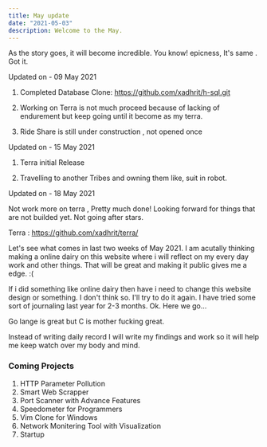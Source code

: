 ```yaml
---
title: May update
date: "2021-05-03"
description: Welcome to the May.
---
```


As the story goes, it will become incredible.
You know! epicness, It's same . Got it.


Updated on - 09 May 2021


1. Completed Database Clone: https://github.com/xadhrit/h-sql.git

2. Working on Terra is not much proceed because of lacking of endurement but keep going until it become as my terra.

3. Ride Share is still under construction , not opened once 


Updated on - 15 May 2021

1. Terra initial Release

2. Travelling to another Tribes and owning them like, suit in robot.

Updated on - 18 May 2021

Not work more on terra , Pretty much done!
Looking forward for things that are not builded yet.
Not going after stars. 

Terra : https://github.com/xadhrit/terra/


Let's see what comes in last two weeks of May 2021.
I am acutally thinking making a online dairy on this website where i will reflect on my every day work and other things. That will be great and making it public gives me a edge. :(

If i did something like online dairy then have i need to change this website design or something. I don't think so. 
 I'll try to do it again.
 I have tried some sort of journaling last year for 2-3 months. 
 Ok.
 Here we go...

Go lange is great but C is mother fucking great.

Instead of writing daily record I will write my findings and work so it will help me keep watch over my body and mind.


### Coming Projects

1. HTTP Parameter Pollution
2. Smart Web Scrapper
3. Port Scanner with Advance Features
4. Speedometer for Programmers
5. Vim Clone for Windows
6. Network Monitering Tool with Visualization
7. Startup























